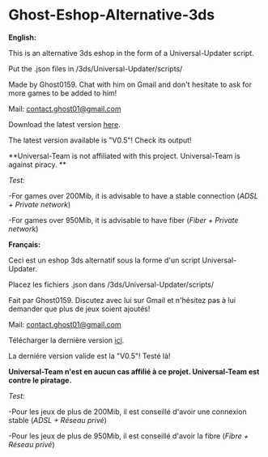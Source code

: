 # Ghost-Eshop-Alternative-3ds
**English:**

This is an alternative 3ds eshop in the form of a Universal-Updater script.

Put the .json files in /3ds/Universal-Updater/scripts/

Made by Ghost0159. Chat with him on Gmail and don't hesitate to ask for more games to be added to him!

Mail: contact.ghost01@gmail.com

Download the latest version [here](https://github.com/Ghost0159/Ghost-Eshop-Alternative-3ds/releases).

The latest version available is "V0.5"! Check its output!

**Universal-Team is not affiliated with this project. Universal-Team is against piracy. **

*Test:*

-For games over 200Mib, it is advisable to have a stable connection (*ADSL + Private network*)

-For games over 950Mib, it is advisable to have fiber (*Fiber + Private network*)


**Français:**

Ceci est un eshop 3ds alternatif sous la forme d'un script Universal-Updater.

Placez les fichiers .json dans /3ds/Universal-Updater/scripts/

Fait par Ghost0159. Discutez avec lui sur Gmail et n'hésitez pas à lui demander que plus de jeux soient ajoutés!

Mail: contact.ghost01@gmail.com

Télécharger la dernière version [ici](https://github.com/Ghost0159/Ghost-Eshop-Alternative-3ds/releases).

La derniére version valide est la "V0.5"! Testé là!


**Universal-Team n'est en aucun cas affilié à ce projet. Universal-Team est contre le piratage.**

*Test:*

-Pour les jeux de plus de 200Mib, il est conseillé d'avoir une connexion stable (*ADSL + Réseau privé*)

-Pour les jeux de plus de 950Mib, il est conseillé d'avoir la fibre (*Fibre + Réseau privé*)
